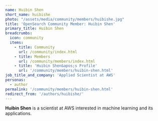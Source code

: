 ```yaml
---
name: Huibin Shen
short_name: huibishe
photo: "/assets/media/community/members/huibishe.jpg"
title: 'OpenSearch Community Member: Huibin Shen'
primary_title: Huibin Shen
breadcrumbs:
  icon: community
  items:
    - title: Community
      url: /community/index.html
    - title: Members
      url: /community/members/index.html
    - title: 'Huibin Shen&apos;s Profile'
      url: '/community/members/huibin-shen.html'
job_title_and_company: 'Applied Scientist at AWS'
personas:
  - author
permalink: '/community/members/huibin-shen.html'
redirect_from: '/authors/huibishe/'
---
```


**Huibin Shen** is a scientist at AWS interested in machine learning and its applications.